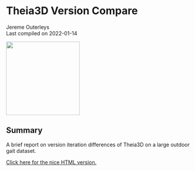 Theia3D Version Compare
================
Jereme Outerleys <br/>
Last compiled on 2022-01-14

<!--html_preserve-->

<img src="https://www.queensu.ca/sites/default/files/assets/pages/QueensLogo_red.png" width="200px" heigth="200px"/><!--/html_preserve-->

## Summary

A brief report on version iteration differences of Theia3D on a large
outdoor gait dataset.

[Click here for the nice HTML
version.](https://htmlpreview.github.io/?https://github.com/jouterleys/Theia3D-Version-Compare/blob/main/Theia3D-Version-Compare-HTML.html)
